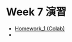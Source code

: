 # Week 7 演習

  - [Homework_1 (Colab)](https://colab.research.google.com/drive/1heZYNOELMxQtIMRuiQFa3npi3jqo1JeV?usp=sharing)
  -
